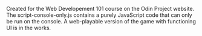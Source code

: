 Created for the Web Developement 101 course on the Odin Project website. The script-console-only.js contains a purely JavaScript code that can only be run on the console. A web-playable version of the game with functioning UI is in the works.